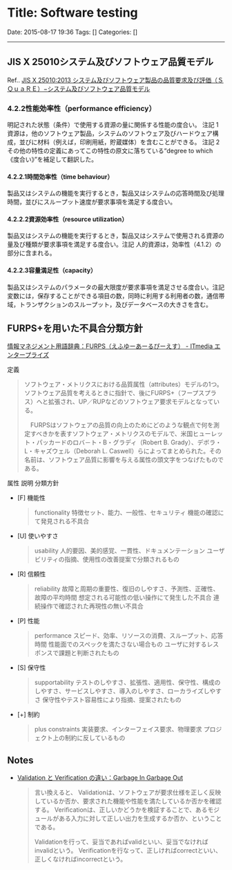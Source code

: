 # Title: Software testing

Date: 2015-08-17 19:36
Tags: []
Categories: []

---

## JIS X 25010システム及びソフトウェア品質モデル

Ref.. [JIS X 25010:2013 システム及びソフトウェア製品の品質要求及び評価（ＳＱｕａＲＥ）−システム及びソフトウェア品質モデル](http://kikakurui.com/x25/X25010-2013-01.html)

### 4.2.2性能効率性（performance efficiency）

明記された状態（条件）で使用する資源の量に関係する性能の度合い。
注記 1  資源は，他のソフトウェア製品，システムのソフトウェア及びハードウェア構成，並びに材料（例えば，印刷用紙，貯蔵媒体）を含むことができる。
注記 2  その他の特性の定義にあってこの特性の原文に落ちている“degree to which《度合い》”を補足して翻訳した。

#### 4.2.2.1時間効率性（time behaviour）

製品又はシステムの機能を実行するとき，製品又はシステムの応答時間及び処理時間，並びにスループット速度が要求事項を満足する度合い。

#### 4.2.2.2資源効率性（resource utilization）

製品又はシステムの機能を実行するとき，製品又はシステムで使用される資源の量及び種類が要求事項を満足する度合い。注記  人的資源は，効率性（4.1.2）の部分に含まれる。

#### 4.2.2.3容量満足性（capacity）

製品又はシステムのパラメータの最大限度が要求事項を満足させる度合い。注記  変数には，保存することができる項目の数，同時に利用する利用者の数，通信帯域，トランザクションのスループット，及びデータベースの大きさを含む。

## FURPS+を用いた不具合分類方針

[情報マネジメント用語辞典：FURPS（えふゆーあーるぴーえす） - ITmedia エンタープライズ](http://www.itmedia.co.jp/im/articles/0805/12/news119.html)

定義
> ソフトウェア・メトリクスにおける品質属性（attributes）モデルの1つ。ソフトウェア品質を考えるときに指針で、後にFURPS+（フープスプラス）へと拡張され、UP／RUPなどのソフトウェア要求モデルとなっている。
>
> 　FURPSはソフトウェアの品質の向上のためにどのような観点で何を測定すべきかを表すソフトウェア・メトリクスのモデルで、米国ヒューレット・パッカードのロバ－ト・B・グラディ（Robert B. Grady）、デボラ・L・キャズウェル（Deborah L. Caswell）らによってまとめられた。その名前は、ソフトウェア品質に影響を与える属性の頭文字をつなげたものである。

属性	説明	分類方針

* [F]	機能性
	> functionality	特徴セット、能力、一般性、セキュリティ	機能の確認にて発見される不具合
* [U]	使いやすさ
	> usability	人的要因、美的感覚、一貫性、ドキュメンテーション	ユーザビリティの指摘、使用性の改善提案で分類されるもの
* [R]	信頼性
	> reliability	故障と周期の重要性、復旧のしやすさ、予測性、正確性、故障の平均時間	想定される可能性の低い操作にて発生した不具合
	> 連続操作で確認された再現性の無い不具合
* [P]	性能
	> performance	スピード、効率、リソースの消費、スループット、応答時間	性能面でのスペックを満たさない場合もの
	> ユーザに対するレスポンスで課題と判断されたもの
* [S]	保守性
	> supportability	テストのしやすさ、拡張性、適用性、保守性、構成のしやすさ、サービスしやすさ、導入のしやすさ、ローカライズしやすさ	保守性やテスト容易性により指摘、提案されたもの
* [+]	制約
	> plus constraints	実装要求、インターフェイス要求、物理要求	プロジェクト上の制約に反しているもの

## Notes

* [Validation と Verification の違い：Garbage In Garbage Out](http://g1g0.com/2013/08/1811/)
	> 言い換えると、
	> Validationは、ソフトウェアが要求仕様を正しく反映しているか否か、要求された機能や性能を満たしているか否かを確認する。
	> Verificationは、正しいかどうかを検証することで、あるモジュールがある入力に対して正しい出力を生成するか否か、ということである。
	>
	> Validationを行って、妥当であればvalidといい、妥当でなければinvalidという。
	> Verificationを行なって、正しければcorrectといい、正しくなければincorrectという。

